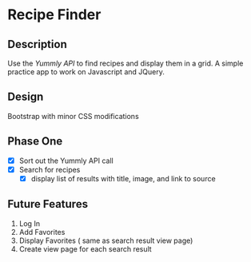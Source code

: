 # Recipe Finder

## Description

Use the *Yummly API* to find recipes and display them in a grid. A simple practice app to work on Javascript and JQuery.

## Design

Bootstrap with minor CSS modifications

## Phase One

- [X] Sort out the Yummly API call
- [X] Search for recipes
	- [X] display list of results with title, image, and link to source

## Future Features

 1. Log In 
 2. Add Favorites
 3. Display Favorites ( same as search result view page)
 4. Create view page for each search result
